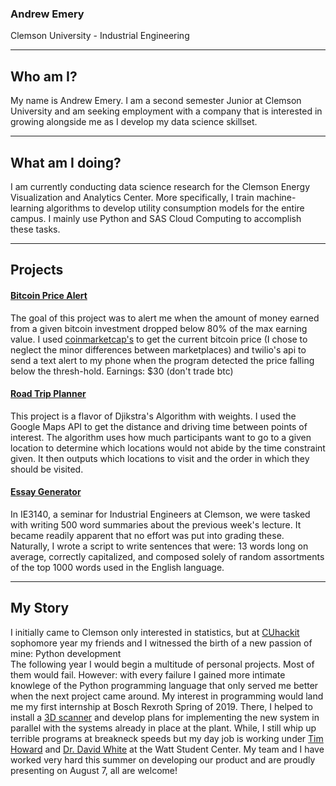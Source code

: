 ### Andrew Emery
Clemson University  - Industrial Engineering   

---

## Who am I?
My name is Andrew Emery. I am a second semester Junior at Clemson University and am seeking employment with a company that is interested in growing alongside me as I develop my data science skillset.

---   

## What am I doing?
I am currently conducting data science research for the Clemson Energy Visualization and Analytics Center. More specifically, I train machine-learning algorithms to develop utility consumption models for the entire campus. I mainly use Python and SAS Cloud Computing to accomplish these tasks.

---   

## Projects
#### [Bitcoin Price Alert](https://github.com/ethinallen/btc)   
The goal of this project was to alert me when the amount of money earned from a given bitcoin investment dropped below 80% of the max earning value. I used [coinmarketcap's](https://api.coinmarketcap.com/v1/ticker/bitcoin/) to get the current bitcoin price (I chose to neglect the minor differences between marketplaces) and twilio's api to send a text alert to my phone when the program detected the price falling below the thresh-hold. Earnings: $30 (don't trade btc)

#### [Road Trip Planner](https://github.com/ethinallen/trip-planner)
This project is a flavor of Djikstra's Algorithm with weights. I used the Google Maps API to get the distance and driving time between points of interest. The algorithm uses how much participants want to go to a given location to determine which locations would not abide by the time constraint given. It then outputs which locations to visit and the order in which they should be visited.

#### [Essay Generator](https://github.com/ethinallen/Random-Summary-Generator)   
In IE3140, a seminar for Industrial Engineers at Clemson, we were tasked with writing 500 word summaries about the previous week's lecture. It became readily apparent that no effort was put into grading these. Naturally, I wrote a script to write sentences that were: 13 words long on average, correctly capitalized, and composed solely of random assortments of the top 1000 words used in the English language.

---   
## My Story
I initially came to Clemson only interested in statistics, but at [CUhackit](https://cuhack.it) sophomore year my friends and I witnessed the birth of a new passion of mine: Python development   
The following year I would begin a multitude of personal projects. Most of them would fail. However: with every failure I gained more intimate knowlege of the Python programming language that only served me better when the next project came around. My interest in programming would land me my first internship at Bosch Rexroth Spring of 2019. There, I helped to install a [3D scanner](http://www.polyrix.com/) and develop plans for implementing the new system in parallel with the systems already in place at the plant. While, I still whip up terrible programs at breakneck speeds but my day job is working under [Tim Howard](https://www.linkedin.com/in/tim-howard-5a39233/) and [Dr. David White](https://www.linkedin.com/in/david-white-8709258/) at the Watt Student Center. My team and I have worked very hard  this summer on developing our product and are proudly presenting on August 7, all are welcome!
